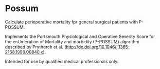 Possum
======

Calculate perioperative mortality fpr general surgical patients with P-POSSUM.

Implements the Portsmouth Physiological and Operative Severity Score for the enUmeration of Mortality and morbidity (P-POSSUM) algorithm described by Prytherch et al. (http://dx.doi.org/10.1046/j.1365-2168.1998.00840.x).

Intended for use by qualified medical professionals only.
